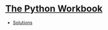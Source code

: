 
# [The Python Workbook](https://www.academia.edu/48943164/The_Python_Workbook_Ben_Stephenson?email_work_card=view-paper) 
- [Solutions](https://github.com/michealodwyer26/The-Python-Workbook-Solutions)
